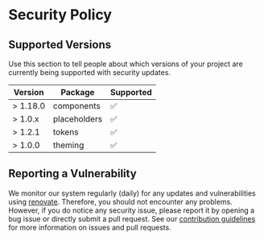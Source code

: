 # Security Policy

## Supported Versions

Use this section to tell people about which versions of your project are
currently being supported with security updates.

| Version  | Package      | Supported          |
| -------- | ------------ | ------------------ |
| > 1.18.0 | components   | :white_check_mark: |
| > 1.0.x  | placeholders | :white_check_mark: |
| > 1.2.1  | tokens       | :white_check_mark: |
| > 1.0.0  | theming      | :white_check_mark: |

## Reporting a Vulnerability

We monitor our system regularly (daily) for any updates and vulnerabilities using [renovate](renovate.json). Therefore, you should not encounter any problems. However, if you do notice any security issue, please report it by opening a bug issue or directly submit a pull request.
See our [contribution guidelines](CONTRIBUTING.md) for more information on issues and pull requests.

